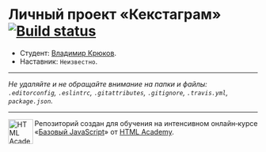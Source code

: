 # Личный проект «Кекстаграм» [![Build status][travis-image]][travis-url]

* Студент: [Владимир Крюков](https://up.htmlacademy.ru/javascript/11/user/18002).
* Наставник: `Неизвестно`.

---

_Не удаляйте и не обращайте внимание на папки и файлы:_<br>
_`.editorconfig`, `.eslintrc`, `.gitattributes`, `.gitignore`, `.travis.yml`, `package.json`._

---

<a href="https://htmlacademy.ru/intensive/javascript"><img align="left" width="50" height="50" title="HTML Academy" src="https://up.htmlacademy.ru/static/img/intensive/javascript/logo-for-github.svg"></a>

Репозиторий создан для обучения на интенсивном онлайн‑курсе «[Базовый JavaScript](https://htmlacademy.ru/intensive/javascript)» от [HTML Academy](https://htmlacademy.ru).

[travis-image]: https://travis-ci.org/htmlacademy-javascript/18002-kekstagram.svg?branch=master
[travis-url]: https://travis-ci.org/htmlacademy-javascript/18002-kekstagram
